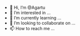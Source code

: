 - 👋 Hi, I’m @Agartu
- 👀 I’m interested in ...
- 🌱 I’m currently learning ...
- 💞️ I’m looking to collaborate on ...
- 📫 How to reach me ...

<!---
Agartu/Agartu is a ✨ special ✨ repository because its `README.md` (this file) appears on your GitHub profile.
You can click the Preview link to take a look at your changes.
--->

